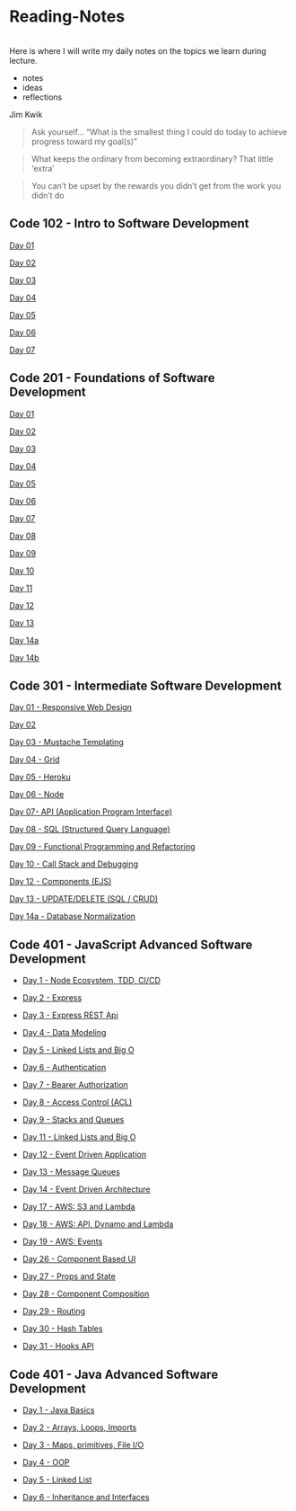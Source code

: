 # Reading-Notes
<br>
Here is where I will write my daily notes on the topics we learn during lecture.
<br>

- notes
- ideas
- reflections

Jim Kwik

> Ask yourself… “What is the smallest thing I could do today to achieve progress toward my goal(s)”

> What keeps the ordinary from becoming extraordinary? That little ‘extra’

> You can’t be upset by the rewards you didn’t get from the work you didn’t do


## Code 102 - Intro to Software Development
[Day 01](https://github.com/jennerdulce/reading-notes/blob/master/Day-01.md)

[Day 02](https://github.com/jennerdulce/reading-notes/blob/master/Day-02.md)

[Day 03](https://github.com/jennerdulce/reading-notes/blob/master/Day-03.md)

[Day 04](https://github.com/jennerdulce/reading-notes/blob/master/Day-04.md)

[Day 05](https://github.com/jennerdulce/reading-notes/blob/master/Day-05.md)

[Day 06](https://github.com/jennerdulce/reading-notes/blob/master/Day-06.md)

[Day 07](https://github.com/jennerdulce/reading-notes/blob/master/Day-07.md)


## Code 201 - Foundations of Software Development
[Day 01](https://github.com/jennerdulce/201reading-notes/blob/master/class-01.md)

[Day 02](https://github.com/jennerdulce/201reading-notes/blob/master/class-02.md)

[Day 03](https://github.com/jennerdulce/201-reading-notes/blob/master/class-03.md)

[Day 04](https://github.com/jennerdulce/201-reading-notes/blob/master/class-04.md)

[Day 05](https://github.com/jennerdulce/201-reading-notes/blob/master/class-05.md)

[Day 06](https://github.com/jennerdulce/201-reading-notes/blob/master/class-06.md)

[Day 07](https://github.com/jennerdulce/201-reading-notes/blob/master/class-07.md)

[Day 08](https://github.com/jennerdulce/201-reading-notes/blob/master/class-08.md)

[Day 09](https://github.com/jennerdulce/201-reading-notes/blob/master/class-09.md)

[Day 10](https://github.com/jennerdulce/201-reading-notes/blob/master/class-10.md)

[Day 11](https://github.com/jennerdulce/201-reading-notes/blob/master/class-11.md)

[Day 12](https://github.com/jennerdulce/201-reading-notes/blob/master/class-12.md)

[Day 13]()

[Day 14a]()

[Day 14b](https://github.com/jennerdulce/201-reading-notes/blob/master/class-14b.md)

## Code 301 - Intermediate Software Development
[Day 01 - Responsive Web Design](https://github.com/jennerdulce/reading-notes/blob/main/class-01.md)

[Day 02](https://github.com/jennerdulce/reading-notes/blob/main/class-02.md)

[Day 03 - Mustache Templating](https://github.com/jennerdulce/reading-notes/blob/main/class-03.md)

[Day 04 - Grid](https://github.com/jennerdulce/reading-notes/blob/main/class-04.md)

[Day 05 - Heroku](https://github.com/jennerdulce/reading-notes/blob/main/class-05.md)

[Day 06 - Node](https://github.com/jennerdulce/reading-notes/blob/main/class-06.md)

[Day 07- API (Application Program Interface)](https://github.com/jennerdulce/reading-notes/blob/main/class-07.md)

[Day 08 - SQL (Structured Query Language)](https://github.com/jennerdulce/reading-notes/blob/main/class-08-SQL.md)

[Day 09 - Functional Programming and Refactoring](https://github.com/jennerdulce/reading-notes/blob/main/class-09-Refactoring.md)

[Day 10 - Call Stack and Debugging](https://github.com/jennerdulce/reading-notes/blob/main/class-10-Callstack.md)

[Day 12 - Components (EJS)](https://github.com/jennerdulce/reading-notes/blob/main/class-12-Components.md)

[Day 13 - UPDATE/DELETE (SQL / CRUD)](https://github.com/jennerdulce/reading-notes/blob/main/class-13-UpdateDelete.md)

[Day 14a - Database Normalization](https://github.com/jennerdulce/reading-notes/blob/main/class-14a-DB%20Normalization.md)

## Code 401 - JavaScript Advanced Software Development
- [Day 1 - Node Ecosystem, TDD, CI/CD](https://github.com/jennerdulce/reading-notes/blob/main/401-class-01.md)

- [Day 2 - Express](https://github.com/jennerdulce/reading-notes/blob/main/401-class-02.md)

- [Day 3 - Express REST Api](https://github.com/jennerdulce/reading-notes/blob/main/401-class-03.md)

- [Day 4 - Data Modeling](https://github.com/jennerdulce/reading-notes/blob/main/401-class-04.md)

- [Day 5 - Linked Lists and Big O](https://github.com/jennerdulce/reading-notes/blob/main/401-class-05.md)

- [Day 6 - Authentication](https://github.com/jennerdulce/reading-notes/blob/main/401-class-06.md)

- [Day 7 - Bearer Authorization](https://github.com/jennerdulce/reading-notes/blob/main/401-class-07.md)

- [Day 8 - Access Control (ACL)](https://github.com/jennerdulce/reading-notes/blob/main/401-class-08.md)

- [Day 9 - Stacks and Queues](https://github.com/jennerdulce/reading-notes/blob/main/401-class-09.md)

- [Day 11 - Linked Lists and Big O](https://github.com/jennerdulce/reading-notes/blob/main/401-class-11.md)

- [Day 12 - Event Driven Application](https://github.com/jennerdulce/reading-notes/blob/main/401-class-12.md)

- [Day 13 - Message Queues](https://github.com/jennerdulce/reading-notes/blob/main/401-class-13.md)

- [Day 14 - Event Driven Architecture](https://github.com/jennerdulce/reading-notes/blob/main/401-class-14.md)

- [Day 17 - AWS: S3 and Lambda](https://github.com/jennerdulce/reading-notes/blob/main/401-class-17.md)

- [Day 18 - AWS: API, Dynamo and Lambda](https://github.com/jennerdulce/reading-notes/blob/main/401-class-18.md)

- [Day 19 - AWS: Events](https://github.com/jennerdulce/reading-notes/blob/main/401-class-19.md)

- [Day 26 - Component Based UI](https://github.com/jennerdulce/reading-notes/blob/main/401-class-26.md)

- [Day 27 - Props and State](https://github.com/jennerdulce/reading-notes/blob/main/401-class-27.md)

- [Day 28 - Component Composition](https://github.com/jennerdulce/reading-notes/blob/main/401-class-28.md)

- [Day 29 - Routing](https://github.com/jennerdulce/reading-notes/blob/main/401-class-29.md)

- [Day 30 - Hash Tables](https://github.com/jennerdulce/reading-notes/blob/main/401-class-30.md)

- [Day 31 - Hooks API](https://github.com/jennerdulce/reading-notes/blob/main/401-class-31.md)

## Code 401 - Java Advanced Software Development

- [Day 1 - Java Basics](https://github.com/jennerdulce/reading-notes/blob/main/Java-401-01.md)

- [Day 2 - Arrays, Loops, Imports](https://github.com/jennerdulce/reading-notes/blob/main/Java-401-02.md)

- [Day 3 - Maps, primitives, File I/O](https://github.com/jennerdulce/reading-notes/blob/main/Java-401-03.md)

- [Day 4 - OOP](https://github.com/jennerdulce/reading-notes/blob/main/Java-401-04.md)

- [Day 5 - Linked List](https://github.com/jennerdulce/reading-notes/blob/main/Java-401-05.md)

- [Day 6 - Inheritance and Interfaces](https://github.com/jennerdulce/reading-notes/blob/main/Java-401-06.md)
